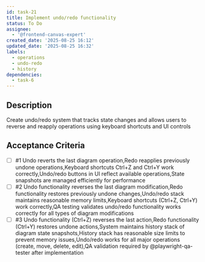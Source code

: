 ```yaml
---
id: task-21
title: Implement undo/redo functionality
status: To Do
assignee:
  - '@frontend-canvas-expert'
created_date: '2025-08-25 16:12'
updated_date: '2025-08-25 16:32'
labels:
  - operations
  - undo-redo
  - history
dependencies:
  - task-6
---
```


## Description

Create undo/redo system that tracks state changes and allows users to reverse and reapply operations using keyboard shortcuts and UI controls

## Acceptance Criteria
<!-- AC:BEGIN -->
- [ ] #1 Undo reverts the last diagram operation,Redo reapplies previously undone operations,Keyboard shortcuts Ctrl+Z and Ctrl+Y work correctly,Undo/redo buttons in UI reflect available operations,State snapshots are managed efficiently for performance
- [ ] #2 Undo functionality reverses the last diagram modification,Redo functionality restores previously undone changes,Undo/redo stack maintains reasonable memory limits,Keyboard shortcuts (Ctrl+Z, Ctrl+Y) work correctly,QA testing validates undo/redo functionality works correctly for all types of diagram modifications
- [ ] #3 Undo functionality (Ctrl+Z) reverses the last action,Redo functionality (Ctrl+Y) restores undone actions,System maintains history stack of diagram state snapshots,History stack has reasonable size limits to prevent memory issues,Undo/redo works for all major operations (create, move, delete, edit),QA validation required by @playwright-qa-tester after implementation
<!-- AC:END -->
